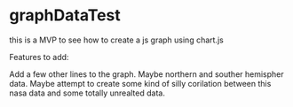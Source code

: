 # graphDataTest
this is a MVP to see how to create a js graph using chart.js 


Features to add:

Add a few other lines to the graph. Maybe northern and souther hemispher data. Maybe attempt to create some kind of silly corilation between this nasa data and some totally unrealted data. 
